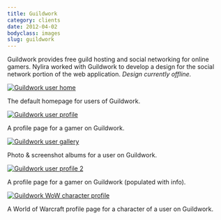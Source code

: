 ```yaml
---
title: Guildwork
category: clients
date: 2012-04-02
bodyclass: images
slug: guildwork
---
```


Guildwork provides free guild hosting and social networking for online gamers. Nylira worked with Guildwork to develop a design for the social network portion of the web application. *Design currently offline.*

<div class="figure">
  <a href="../assets/images/clients/guildwork-01.png"><img src="../assets/images/clients/guildwork-01.png" alt="Guildwork user home"></a>
  <div class="figcaption">
    <p>The default homepage for users of Guildwork.</p>
  </div>
</div>

<div class="figure">
  <a href="../assets/images/clients/guildwork-05.png"><img src="../assets/images/clients/guildwork-05.png" alt="Guildwork user profile"></a>
  <div class="figcaption">
    <p>A profile page for a gamer on Guildwork.</p>
  </div>
</div>

<div class="figure">
  <a href="../assets/images/clients/guildwork-02.png"><img src="../assets/images/clients/guildwork-02.png" alt="Guildwork user gallery"></a>
  <div class="figcaption">
    <p>Photo &amp; screenshot albums for a user on Guildwork.</p>
  </div>
</div>

<div class="figure">
  <a href="../assets/images/clients/guildwork-03.png"><img src="../assets/images/clients/guildwork-03.png" alt="Guildwork user profile 2"></a>
  <div class="figcaption">
    <p>A profile page for a gamer on Guildwork (populated with info).</p>
  </div>
</div>

<div class="figure">
  <a href="../assets/images/clients/guildwork-04.png"><img src="../assets/images/clients/guildwork-04.png" alt="Guildwork WoW character profile"></a>
  <div class="figcaption">
    <p>A World of Warcraft profile page for a character of a user on Guildwork.</p>
  </div>
</div>

